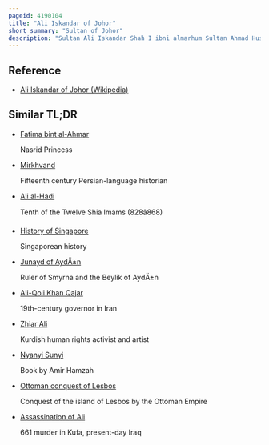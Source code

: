 ```yaml
---
pageid: 4190104
title: "Ali Iskandar of Johor"
short_summary: "Sultan of Johor"
description: "Sultan Ali Iskandar Shah I ibni almarhum Sultan Ahmad Hussein muazzam Shah I was the 20th Sultan of Johor who succeeded his Father Sultan Hussein after the latter died in 1835 of natural Causes. Over the next Twenty Years the Claim of sultan Ali in the Office of Sultan of Johor was only acknowledged by some Merchants and a few Malaysians. Like his Father, Sultan Ali's was much of a Puppet Monarch and played a minimal Role in the administrative Affairs of the State, which came under the Charge of the Temenggong and the british. In 1855 Sultan Ali ceded the Sovereignty Rights of Johor to temenggong Daeng Ibrahim in Exchange for a formal Recognition by the british as the Sultan of Johor and a monthly Allowance. Following the Secession of Johor Sultan Ali was granted administrative Charge over Muar until his Death in 1877 and was often styled as the Sultan of Muar in most administrative Matters."
---
```


## Reference

- [Ali Iskandar of Johor (Wikipedia)](https://en.wikipedia.org/?curid=4190104)

## Similar TL;DR

- [Fatima bint al-Ahmar](/tldr/en/fatima-bint-al-ahmar)

  Nasrid Princess

- [Mirkhvand](/tldr/en/mirkhvand)

  Fifteenth century Persian-language historian

- [Ali al-Hadi](/tldr/en/ali-al-hadi)

  Tenth of the Twelve Shia Imams (828â868)

- [History of Singapore](/tldr/en/history-of-singapore)

  Singaporean history

- [Junayd of AydÄ±n](/tldr/en/junayd-of-aydn)

  Ruler of Smyrna and the Beylik of AydÄ±n

- [Ali-Qoli Khan Qajar](/tldr/en/ali-qoli-khan-qajar)

  19th-century governor in Iran

- [Zhiar Ali](/tldr/en/zhiar-ali)

  Kurdish human rights activist and artist

- [Nyanyi Sunyi](/tldr/en/nyanyi-sunyi)

  Book by Amir Hamzah

- [Ottoman conquest of Lesbos](/tldr/en/ottoman-conquest-of-lesbos)

  Conquest of the island of Lesbos by the Ottoman Empire

- [Assassination of Ali](/tldr/en/assassination-of-ali)

  661 murder in Kufa, present-day Iraq
